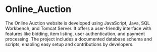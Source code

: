 # Online_Auction
The Online Auction website is developed using JavaScript, Java, SQL Workbench, and Tomcat Server. It offers a user-friendly interface with features like bidding, item listing, user authentication, and payment processing. The project includes a documented database schema and scripts, enabling easy setup and contributions by developers.
